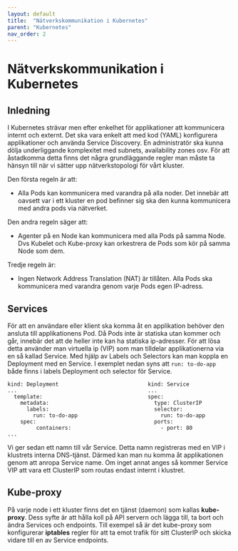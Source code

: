 ```yaml
---
layout: default
title:  "Nätverkskommunikation i Kubernetes"
parent: "Kubernetes"
nav_order: 2
---
```

# Nätverkskommunikation i Kubernetes

## Inledning
I Kubernetes strävar men efter enkelhet för applikationer att kommunicera internt och externt. Det ska vara enkelt att med kod (YAML) konfigurera applikationer och använda Service Discovery. En administratör ska kunna dölja underliggande komplexitet med subnets, availability zones osv. För att åstadkomma detta finns det några grundläggande regler man måste ta hänsyn till när vi sätter upp nätverkstopologi för vårt kluster.

Den första regeln är att:

- Alla Pods kan kommunicera med varandra på alla noder. Det innebär att oavsett var i ett kluster en pod befinner sig ska den kunna kommunicera med andra pods via nätverket.

Den andra regeln säger att:

- Agenter på en Node kan kommunicera med alla Pods på samma Node. Dvs Kubelet och Kube-proxy kan orkestrera de Pods som kör på samma Node som dem.

Tredje regeln är:

- Ingen Network Address Translation (NAT) är tillåten. Alla Pods ska kommunicera med varandra genom varje Pods egen IP-adress.
## Services
För att en användare eller klient ska komma åt en applikation behöver den ansluta till applikationens Pod. Då Pods inte är statiska utan kommer och går, innebär det att de heller inte kan ha statiska ip-adresser. För att lösa detta använder man virtuella ip (VIP) som man tilldelar applikationerna via en så kallad Service. Med hjälp av Labels och Selectors kan man koppla en Deployment med en Service. I exemplet nedan syns att ```run: to-do-app``` både finns i labels Deployment och selector för Service.

```
kind: Deployment                            kind: Service
...                                         ...
  template:                                 spec:
    metadata:                                 type: ClusterIP
      labels:                                 selector:
        run: to-do-app                          run: to-do-app
    spec:                                     ports:
         containers:                            - port: 80
...
```

Vi ger sedan ett namn till vår Service. Detta namn registreras med en VIP i klustrets interna DNS-tjänst. Därmed kan man nu komma åt applikationen genom att anropa Service name.
Om inget annat anges så kommer Service VIP att vara ett ClusterIP som routas endast internt i klustret.

## Kube-proxy
På varje node i ett kluster finns det en tjänst (daemon) som kallas **kube-proxy**. Dess syfte är att hålla koll på API servern och lägga till, ta bort och ändra Services och endpoints. Till exempel så är det kube-proxy som konfigurerar **iptables** regler för att ta emot trafik för sitt ClusterIP och skicka vidare till en av Service endpoints.


